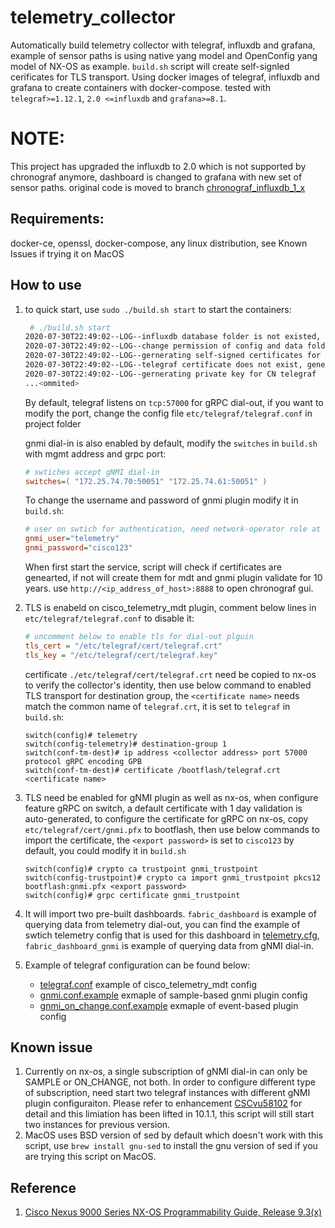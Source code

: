 # telemetry_collector
Automatically build telemetry collector with telegraf, influxdb and grafana, example of sensor paths is using native yang model and OpenConfig yang model of NX-OS as example. `build.sh` script will create self-signled cerificates for TLS transport. Using docker images of telegraf, influxdb and grafana to create containers with docker-compose. tested with `telegraf>=1.12.1`, `2.0 <=influxdb` and `grafana>=8.1`.

# NOTE:
This project has upgraded the influxdb to 2.0 which is not supported by chronograf anymore, dashboard is changed to grafana with new set of sensor paths. original code is moved to branch [chronograf_influxdb_1_x](https://github.com/dsx1123/telemetry_collector/tree/chronograf_influxdb_1_x)

## Requirements:
docker-ce, openssl, docker-compose, any linux distribution, see Known Issues if trying it on MacOS
## How to use

 1. to quick start, use `sudo ./build.sh start` to start the containers:
    ```bash
     # ./build.sh start
    2020-07-30T22:49:02--LOG--influxdb database folder is not existed, creating one
    2020-07-30T22:49:02--LOG--change permission of config and data folder of influxdb
    2020-07-30T22:49:02--LOG--gernerating self-signed certificates for telegraf plugins
    2020-07-30T22:49:02--LOG--telegraf certificate does not exist, generating
    2020-07-30T22:49:02--LOG--gernerating private key for CN telegraf
    ...<ommited>
    ```

    By default, telegraf listens on `tcp:57000` for gRPC dial-out, if you want to modify the port, change the config file `etc/telegraf/telegraf.conf` in project folder

    gnmi dial-in is also enabled by default,  modify the `switches` in `build.sh` with mgmt address and grpc port:
    ```ini
    # swtiches accept gNMI dial-in
    switches=( "172.25.74.70:50051" "172.25.74.61:50051" )
    ```
    To change the username and password of gnmi plugin modify it in `build.sh`:
    ```ini
    # user on swtich for authentication, need network-operator role at least
    gnmi_user="telemetry"
    gnmi_password="cisco123"
    ```

    When first start the service, script will check if certificates are genearted, if not will create them for mdt and gnmi plugin validate for 10 years.
    use `http://<ip_address_of_host>:8888` to open chronograf gui.

2. TLS is enabeld on cisco_telemetry_mdt plugin, comment below lines in `etc/telegraf/telegraf.conf` to disable it:
    ```ini
    # uncomment below to enable tls for dial-out plguin
    tls_cert = "/etc/telegraf/cert/telegraf.crt"
    tls_key = "/etc/telegraf/cert/telegraf.key"
    ```
    certificate `./etc/telegraf/cert/telegraf.crt` need be copied to nx-os to verify the collector's identity, then use below command to enabled TLS transport for destination group, the `<certificate name>`  needs match the common name of `telegraf.crt`, it is set to `telegraf` in `build.sh`:
    ```
    switch(config)# telemetry
    switch(config-telemetry)# destination-group 1
    switch(conf-tm-dest)# ip address <collector address> port 57000 protocol gRPC encoding GPB
    switch(conf-tm-dest)# certificate /bootflash/telegraf.crt <certificate name>

    ```
3. TLS need be enabled for gNMI plugin as well as nx-os, when configure feature gRPC on switch, a default certificate with 1 day validation is auto-generated, to configure the certificate for gRPC on nx-os, copy `etc/telegraf/cert/gnmi.pfx` to bootflash, then use below commands to import the certificate, the `<export password>` is set to `cisco123` by default, you could modify it in `build.sh`
    ```
    switch(config)# crypto ca trustpoint gnmi_trustpoint
    switch(config-trustpoint)# crypto ca import gnmi_trustpoint pkcs12 bootflash:gnmi.pfx <export password>
    switch(config)# grpc certificate gnmi_trustpoint
    ```
4. It will import two pre-built dashboards. `fabric_dashboard` is example of querying data from telemetry dial-out, you can find the example of swtich telemetry config that is used for this dashboard in [telemetry.cfg](/examples/telemetry.cfg), `fabric_dashboard_gnmi` is example of querying data from gNMI dial-in.

5. Example of telegraf configuration can be found below:
   - [telegraf.conf](etc/telegraf/telegraf.conf) example of cisco_telemetry_mdt config
   - [gnmi.conf.example](etc/telegraf/telegraf.d/gnmi.conf.example) exmaple of sample-based gnmi plugin config
   - [gnmi_on_change.conf.example](etc/telegraf/gnmi_on_change.conf.example) exmaple of event-based plugin config

## Known issue
1. Currently on nx-os, a single subscription of gNMI dial-in can only be SAMPLE or ON_CHANGE, not both. In order to configure different type of subscription, need start two telegraf instances with different gNMI plugin configuraiton.
Please refer to enhancement [CSCvu58102](https://bst.cloudapps.cisco.com/bugsearch/bug/CSCvu58102) for detail and this limiation has been lifted in 10.1.1, this script will still start two instances for previous version.
2. MacOS uses BSD version of sed by default which doesn't work with this script, use `brew install gnu-sed` to install the gnu version of sed if you are trying this script on MacOS.


## Reference
1. [Cisco Nexus 9000 Series NX-OS Programmability Guide, Release 9.3(x)](https://www.cisco.com/c/en/us/td/docs/switches/datacenter/nexus9000/sw/93x/progammability/guide/b-cisco-nexus-9000-series-nx-os-programmability-guide-93x.html)
